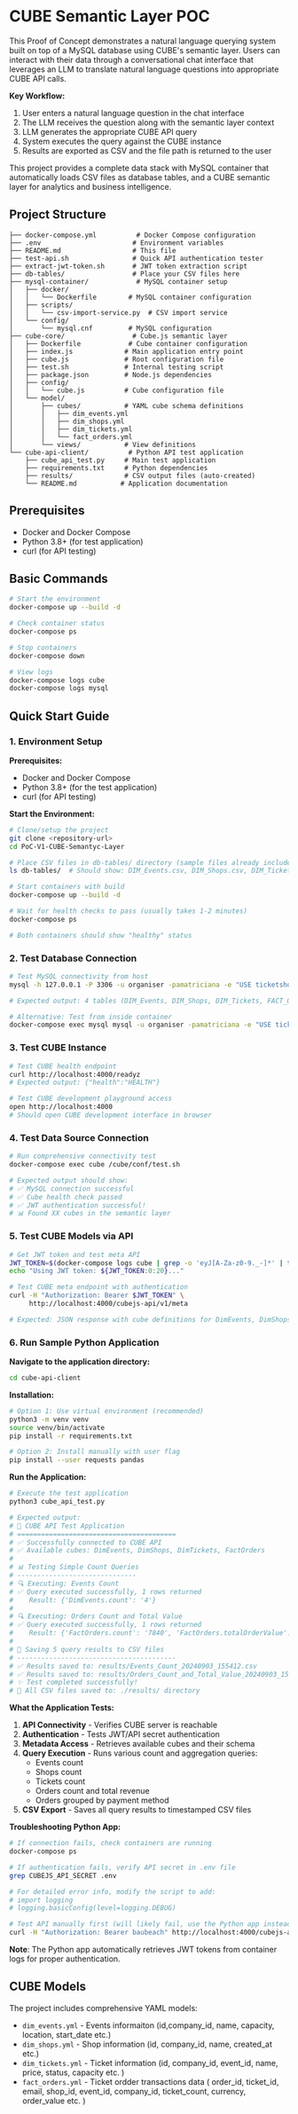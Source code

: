 # CUBE Semantic Layer POC

This Proof of Concept demonstrates a natural language querying system built on top of a MySQL database using CUBE's semantic layer. Users can interact with their data through a conversational chat interface that leverages an LLM to translate natural language questions into appropriate CUBE API calls.

**Key Workflow:**
1. User enters a natural language question in the chat interface
2. The LLM receives the question along with the semantic layer context  
3. LLM generates the appropriate CUBE API query
4. System executes the query against the CUBE instance
5. Results are exported as CSV and the file path is returned to the user

This project provides a complete data stack with MySQL container that automatically loads CSV files as database tables, and a CUBE semantic layer for analytics and business intelligence.

## Project Structure

```
├── docker-compose.yml          # Docker Compose configuration
├── .env                       # Environment variables
├── README.md                  # This file
├── test-api.sh                # Quick API authentication tester
├── extract-jwt-token.sh       # JWT token extraction script
├── db-tables/                 # Place your CSV files here
├── mysql-container/            # MySQL container setup
│   ├── docker/
│   │   └── Dockerfile        # MySQL container configuration
│   ├── scripts/
│   │   └── csv-import-service.py  # CSV import service
│   └── config/
│       └── mysql.cnf         # MySQL configuration
├── cube-core/                 # Cube.js semantic layer
│   ├── Dockerfile            # Cube container configuration
│   ├── index.js             # Main application entry point
│   ├── cube.js              # Root configuration file
│   ├── test.sh              # Internal testing script
│   ├── package.json         # Node.js dependencies
│   ├── config/
│   │   └── cube.js          # Cube configuration file
│   └── model/
│       ├── cubes/           # YAML cube schema definitions
│       │   ├── dim_events.yml
│       │   ├── dim_shops.yml  
│       │   ├── dim_tickets.yml
│       │   └── fact_orders.yml
│       └── views/           # View definitions
└── cube-api-client/          # Python API test application
    ├── cube_api_test.py     # Main test application
    ├── requirements.txt     # Python dependencies
    ├── results/             # CSV output files (auto-created)
    └── README.md           # Application documentation
```

## Prerequisites

- Docker and Docker Compose
- Python 3.8+ (for test application)
- curl (for API testing)


## Basic Commands

```bash
# Start the environment
docker-compose up --build -d

# Check container status
docker-compose ps

# Stop containers
docker-compose down

# View logs
docker-compose logs cube
docker-compose logs mysql
```

## Quick Start Guide

### 1. Environment Setup

**Prerequisites:**
- Docker and Docker Compose
- Python 3.8+ (for the test application)
- curl (for API testing)

**Start the Environment:**
```bash
# Clone/setup the project
git clone <repository-url>
cd PoC-V1-CUBE-Semantyc-Layer

# Place CSV files in db-tables/ directory (sample files already included)
ls db-tables/  # Should show: DIM_Events.csv, DIM_Shops.csv, DIM_Tickets.csv, FACT_Orders.csv

# Start containers with build
docker-compose up --build -d

# Wait for health checks to pass (usually takes 1-2 minutes)
docker-compose ps

# Both containers should show "healthy" status
```

### 2. Test Database Connection

```bash
# Test MySQL connectivity from host
mysql -h 127.0.0.1 -P 3306 -u organiser -pamatriciana -e "USE ticketshopdb; SHOW TABLES;"

# Expected output: 4 tables (DIM_Events, DIM_Shops, DIM_Tickets, FACT_Orders)

# Alternative: Test from inside container
docker-compose exec mysql mysql -u organiser -pamatriciana -e "USE ticketshopdb; SHOW TABLES;"
```

### 3. Test CUBE Instance

```bash
# Test CUBE health endpoint
curl http://localhost:4000/readyz
# Expected output: {"health":"HEALTH"}

# Test CUBE development playground access
open http://localhost:4000
# Should open CUBE development interface in browser
```

### 4. Test Data Source Connection

```bash
# Run comprehensive connectivity test
docker-compose exec cube /cube/conf/test.sh

# Expected output should show:
# ✅ MySQL connection successful
# ✅ Cube health check passed  
# ✅ JWT authentication successful!
# 📊 Found XX cubes in the semantic layer
```

### 5. Test CUBE Models via API

```bash
# Get JWT token and test meta API
JWT_TOKEN=$(docker-compose logs cube | grep -o 'eyJ[A-Za-z0-9._-]*' | tail -1)
echo "Using JWT token: ${JWT_TOKEN:0:20}..."

# Test CUBE meta endpoint with authentication
curl -H "Authorization: Bearer $JWT_TOKEN" \
     http://localhost:4000/cubejs-api/v1/meta

# Expected: JSON response with cube definitions for DimEvents, DimShops, DimTickets, FactOrders
```

### 6. Run Sample Python Application

**Navigate to the application directory:**
```bash
cd cube-api-client
```

**Installation:**
```bash
# Option 1: Use virtual environment (recommended)
python3 -m venv venv
source venv/bin/activate
pip install -r requirements.txt

# Option 2: Install manually with user flag
pip install --user requests pandas
```

**Run the Application:**
```bash
# Execute the test application
python3 cube_api_test.py

# Expected output:
# 🧪 CUBE API Test Application
# ========================================
# ✅ Successfully connected to CUBE API
# ✅ Available cubes: DimEvents, DimShops, DimTickets, FactOrders
# 
# 📊 Testing Simple Count Queries
# ------------------------------
# 🔍 Executing: Events Count
# ✅ Query executed successfully, 1 rows returned
#    Result: {'DimEvents.count': '4'}
#
# 🔍 Executing: Orders Count and Total Value  
# ✅ Query executed successfully, 1 rows returned
#    Result: {'FactOrders.count': '7840', 'FactOrders.totalOrderValue': '2856420.00'}
#
# 💾 Saving 5 query results to CSV files
# ----------------------------------------
# ✅ Results saved to: results/Events_Count_20240903_155412.csv
# ✅ Results saved to: results/Orders_Count_and_Total_Value_20240903_155412.csv
# ✨ Test completed successfully!
# 📁 All CSV files saved to: ./results/ directory
```

**What the Application Tests:**
1. **API Connectivity** - Verifies CUBE server is reachable
2. **Authentication** - Tests JWT/API secret authentication  
3. **Metadata Access** - Retrieves available cubes and their schema
4. **Query Execution** - Runs various count and aggregation queries:
   - Events count
   - Shops count  
   - Tickets count
   - Orders count and total revenue
   - Orders grouped by payment method
5. **CSV Export** - Saves all query results to timestamped CSV files

**Troubleshooting Python App:**
```bash
# If connection fails, check containers are running
docker-compose ps

# If authentication fails, verify API secret in .env file
grep CUBEJS_API_SECRET .env

# For detailed error info, modify the script to add:
# import logging
# logging.basicConfig(level=logging.DEBUG)

# Test API manually first (will likely fail, use the Python app instead)
curl -H "Authorization: Bearer baubeach" http://localhost:4000/cubejs-api/v1/meta
```

**Note**: The Python app automatically retrieves JWT tokens from container logs for proper authentication.

## CUBE Models

The project includes comprehensive YAML models:
- `dim_events.yml` - Events informaiton (id,company_id, name, capacity, location, start_date etc.)
- `dim_shops.yml` - Shop information (id, company_id, name, created_at etc.)
- `dim_tickets.yml` - Ticket information (id, company_id, event_id, name, price, status, capacity etc. )
- `fact_orders.yml` - Ticket ordder transactions data ( order_id, ticket_id, email, shop_id, event_id, company_id, ticket_count, currency, order_value etc. )